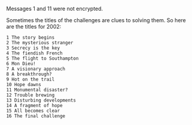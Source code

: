 Messages 1 and 11 were not encrypted.

Sometimes the titles of the challenges are clues to solving them.
So here are the titles for 2002:

    1 The story begins
    2 The mysterious stranger
    3 Secrecy is the key
    4 The fiendish French
    5 The flight to Southampton
    6 Mon Dieu!
    7 A visionary approach
    8 A breakthrough?
    9 Hot on the trail
    10 Hope dawns
    11 Monumental disaster?
    12 Trouble brewing
    13 Disturbing developments
    14 A fragment of hope
    15 All becomes clear
    16 The final challenge
